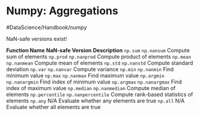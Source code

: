# Numpy: Aggregations
#DataScience/Handbook/numpy


NaN-safe versions exist!

**Function Name**	**NaN-safe Version**	**Description**
`np.sum`			`np.nansum`			Compute sum of elements
`np.prod`			`np.nanprod`		Compute product of elements
`np.mean`			`np.nanmean`		Compute mean of elements
`np.std`			`np.nanstd`			Compute standard deviation
`np.var`			`np.nanvar`			Compute variance
`np.min`			`np.nanmin`			Find minimum value
`np.max`			`np.nanmax`			Find maximum value
`np.argmin`			`np.nanargmin`		Find index of minimum value
`np.argmax`			`np.nanargmax`		Find index of maximum value
`np.median`			`np.nanmedian`		Compute median of elements
`np.percentile`		`np.nanpercentile`	Compute rank-based statistics of elements
`np.any`			N/A					Evaluate whether any elements are true
`np.all`			N/A					Evaluate whether all elements are true
